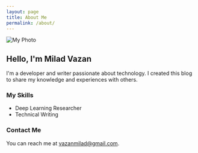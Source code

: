 ```yaml
---
layout: page
title: About Me
permalink: /about/
---
```


<div class="about">
  <img src="/assets/images/profile.jpg" alt="My Photo" class="profile-image">
  
  <h2>Hello, I'm Milad Vazan</h2>
  
  <p>I'm a developer and writer passionate about technology. I created this blog to share my knowledge and experiences with others.</p>
  
  <h3>My Skills</h3>
  <ul>
    <li>Deep Learning Researcher</li>
    <li>Technical Writing</li>
  </ul>
  
  <h3>Contact Me</h3>
  <p>You can reach me at <a href="mailto:vazanmilad@gmail.com">vazanmilad@gmail.com</a>.</p>
</div>

